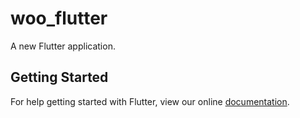 # woo_flutter

A new Flutter application.

## Getting Started

For help getting started with Flutter, view our online
[documentation](https://flutter.io/).
